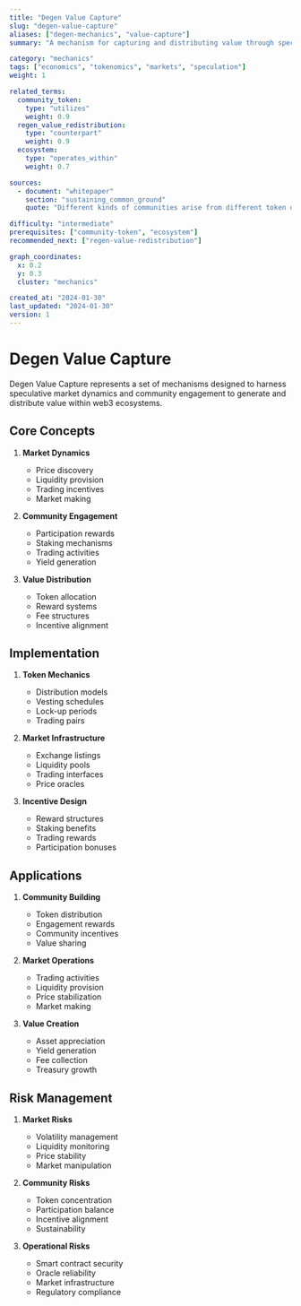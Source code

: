 ```yaml
---
title: "Degen Value Capture"
slug: "degen-value-capture"
aliases: ["degen-mechanics", "value-capture"]
summary: "A mechanism for capturing and distributing value through speculative market dynamics and community engagement in web3 ecosystems."

category: "mechanics"
tags: ["economics", "tokenomics", "markets", "speculation"]
weight: 1

related_terms:
  community_token:
    type: "utilizes"
    weight: 0.9
  regen_value_redistribution:
    type: "counterpart"
    weight: 0.9
  ecosystem:
    type: "operates_within"
    weight: 0.7

sources:
  - document: "whitepaper"
    section: "sustaining_common_ground"
    quote: "Different kinds of communities arise from different token distribution mechanisms."

difficulty: "intermediate"
prerequisites: ["community-token", "ecosystem"]
recommended_next: ["regen-value-redistribution"]

graph_coordinates:
  x: 0.2
  y: 0.3
  cluster: "mechanics"

created_at: "2024-01-30"
last_updated: "2024-01-30"
version: 1
---
```


# Degen Value Capture

Degen Value Capture represents a set of mechanisms designed to harness speculative market dynamics and community engagement to generate and distribute value within web3 ecosystems.

## Core Concepts

1. **Market Dynamics**
   - Price discovery
   - Liquidity provision
   - Trading incentives
   - Market making

2. **Community Engagement**
   - Participation rewards
   - Staking mechanisms
   - Trading activities
   - Yield generation

3. **Value Distribution**
   - Token allocation
   - Reward systems
   - Fee structures
   - Incentive alignment

## Implementation

1. **Token Mechanics**
   - Distribution models
   - Vesting schedules
   - Lock-up periods
   - Trading pairs

2. **Market Infrastructure**
   - Exchange listings
   - Liquidity pools
   - Trading interfaces
   - Price oracles

3. **Incentive Design**
   - Reward structures
   - Staking benefits
   - Trading rewards
   - Participation bonuses

## Applications

1. **Community Building**
   - Token distribution
   - Engagement rewards
   - Community incentives
   - Value sharing

2. **Market Operations**
   - Trading activities
   - Liquidity provision
   - Price stabilization
   - Market making

3. **Value Creation**
   - Asset appreciation
   - Yield generation
   - Fee collection
   - Treasury growth

## Risk Management

1. **Market Risks**
   - Volatility management
   - Liquidity monitoring
   - Price stability
   - Market manipulation

2. **Community Risks**
   - Token concentration
   - Participation balance
   - Incentive alignment
   - Sustainability

3. **Operational Risks**
   - Smart contract security
   - Oracle reliability
   - Market infrastructure
   - Regulatory compliance 